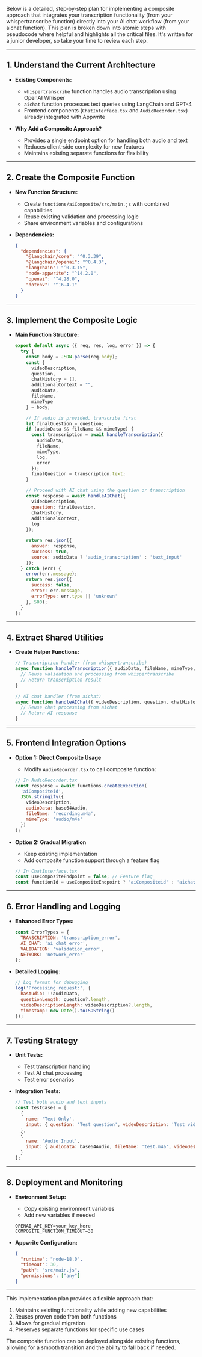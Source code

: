 Below is a detailed, step‑by‑step plan for implementing a composite approach that integrates your transcription functionality (from your whispertranscribe function) directly into your AI chat workflow (from your aichat function). This plan is broken down into atomic steps with pseudocode where helpful and highlights all the critical files. It's written for a junior developer, so take your time to review each step.

---

## 1. Understand the Current Architecture

- **Existing Components:**  
  - `whispertranscribe` function handles audio transcription using OpenAI Whisper
  - `aichat` function processes text queries using LangChain and GPT-4
  - Frontend components (`ChatInterface.tsx` and `AudioRecorder.tsx`) already integrated with Appwrite

- **Why Add a Composite Approach?**  
  - Provides a single endpoint option for handling both audio and text
  - Reduces client-side complexity for new features
  - Maintains existing separate functions for flexibility

---

## 2. Create the Composite Function

- **New Function Structure:**
  - Create `functions/aiComposite/src/main.js` with combined capabilities
  - Reuse existing validation and processing logic
  - Share environment variables and configurations

- **Dependencies:**
  ```json
  {
    "dependencies": {
      "@langchain/core": "^0.3.39",
      "@langchain/openai": "^0.4.3",
      "langchain": "^0.3.15",
      "node-appwrite": "^14.2.0",
      "openai": "^4.28.0",
      "dotenv": "^16.4.1"
    }
  }
  ```

---

## 3. Implement the Composite Logic

- **Main Function Structure:**
  ```javascript
  export default async ({ req, res, log, error }) => {
    try {
      const body = JSON.parse(req.body);
      const {
        videoDescription,
        question,
        chatHistory = [],
        additionalContext = "",
        audioData,
        fileName,
        mimeType
      } = body;

      // If audio is provided, transcribe first
      let finalQuestion = question;
      if (audioData && fileName && mimeType) {
        const transcription = await handleTranscription({
          audioData,
          fileName,
          mimeType,
          log,
          error
        });
        finalQuestion = transcription.text;
      }

      // Proceed with AI chat using the question or transcription
      const response = await handleAIChat({
        videoDescription,
        question: finalQuestion,
        chatHistory,
        additionalContext,
        log
      });

      return res.json({
        answer: response,
        success: true,
        source: audioData ? 'audio_transcription' : 'text_input'
      });
    } catch (err) {
      error(err.message);
      return res.json({
        success: false,
        error: err.message,
        errorType: err.type || 'unknown'
      }, 500);
    }
  };
  ```

---

## 4. Extract Shared Utilities

- **Create Helper Functions:**
  ```javascript
  // Transcription handler (from whispertranscribe)
  async function handleTranscription({ audioData, fileName, mimeType, log, error }) {
    // Reuse validation and processing from whispertranscribe
    // Return transcription result
  }

  // AI chat handler (from aichat)
  async function handleAIChat({ videoDescription, question, chatHistory, additionalContext, log }) {
    // Reuse chat processing from aichat
    // Return AI response
  }
  ```

---

## 5. Frontend Integration Options

- **Option 1: Direct Composite Usage**
  - Modify `AudioRecorder.tsx` to call composite function:
  ```javascript
  // In AudioRecorder.tsx
  const response = await functions.createExecution(
    'aiCompositeid',
    JSON.stringify({
      videoDescription,
      audioData: base64Audio,
      fileName: 'recording.m4a',
      mimeType: 'audio/m4a'
    })
  );
  ```

- **Option 2: Gradual Migration**
  - Keep existing implementation
  - Add composite function support through a feature flag
  ```javascript
  // In ChatInterface.tsx
  const useCompositeEndpoint = false; // Feature flag
  const functionId = useCompositeEndpoint ? 'aiCompositeid' : 'aichatid';
  ```

---

## 6. Error Handling and Logging

- **Enhanced Error Types:**
  ```javascript
  const ErrorTypes = {
    TRANSCRIPTION: 'transcription_error',
    AI_CHAT: 'ai_chat_error',
    VALIDATION: 'validation_error',
    NETWORK: 'network_error'
  };
  ```

- **Detailed Logging:**
  ```javascript
  // Log format for debugging
  log('Processing request:', {
    hasAudio: !!audioData,
    questionLength: question?.length,
    videoDescriptionLength: videoDescription?.length,
    timestamp: new Date().toISOString()
  });
  ```

---

## 7. Testing Strategy

- **Unit Tests:**
  - Test transcription handling
  - Test AI chat processing
  - Test error scenarios

- **Integration Tests:**
  ```javascript
  // Test both audio and text inputs
  const testCases = [
    {
      name: 'Text Only',
      input: { question: 'Test question', videoDescription: 'Test video' }
    },
    {
      name: 'Audio Input',
      input: { audioData: base64Audio, fileName: 'test.m4a', videoDescription: 'Test video' }
    }
  ];
  ```

---

## 8. Deployment and Monitoring

- **Environment Setup:**
  - Copy existing environment variables
  - Add new variables if needed
  ```env
  OPENAI_API_KEY=your_key_here
  COMPOSITE_FUNCTION_TIMEOUT=30
  ```

- **Appwrite Configuration:**
  ```json
  {
    "runtime": "node-18.0",
    "timeout": 30,
    "path": "src/main.js",
    "permissions": ["any"]
  }
  ```

---

This implementation plan provides a flexible approach that:
1. Maintains existing functionality while adding new capabilities
2. Reuses proven code from both functions
3. Allows for gradual migration
4. Preserves separate functions for specific use cases

The composite function can be deployed alongside existing functions, allowing for a smooth transition and the ability to fall back if needed.
